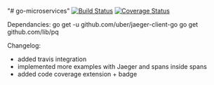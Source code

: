 "# go-microservices" 
[![Build Status](https://travis-ci.com/skergetd/go-microservices.svg?branch=master)](https://travis-ci.com/skergetd/go-microservices)
[![Coverage Status](https://coveralls.io/repos/github/skergetd/go-microservices/badge.svg?branch=master)](https://coveralls.io/github/skergetd/go-microservices?branch=master)

Dependancies:
go get -u github.com/uber/jaeger-client-go
go get github.com/lib/pq


Changelog:
- added travis integration
- implemented more examples with Jaeger and spans inside spans
- added code coverage extension + badge

